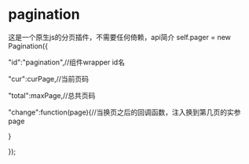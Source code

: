 # pagination
这是一个原生js的分页插件，不需要任何倚赖，api简介
self.pager = new Pagination({
> 
  "id":"pagination",//组件wrapper id名
>   
  "cur":curPage,//当前页码
>   
  "total":maxPage,//总共页码
>   
  "change":function(page){//当换页之后的回调函数，注入换到第几页的实参page
>   
  }
>   
});
